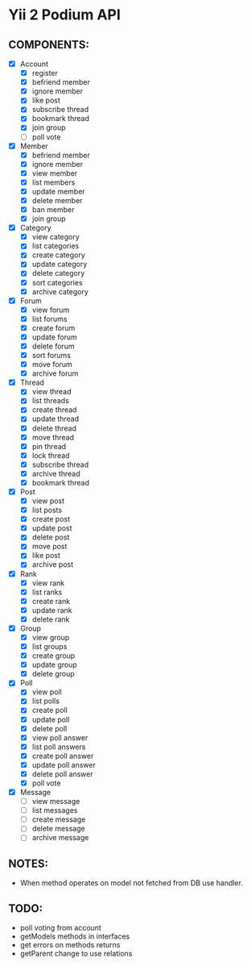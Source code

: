 # Yii 2 Podium API

## COMPONENTS:

- [x] Account
  - [x] register
  - [x] befriend member
  - [x] ignore member
  - [x] like post
  - [x] subscribe thread
  - [x] bookmark thread
  - [x] join group
  - [ ] poll vote
- [x] Member
  - [x] befriend member
  - [x] ignore member
  - [x] view member
  - [x] list members
  - [x] update member
  - [x] delete member
  - [x] ban member
  - [x] join group
- [x] Category
  - [x] view category
  - [x] list categories
  - [x] create category
  - [x] update category
  - [x] delete category
  - [x] sort categories
  - [x] archive category
- [x] Forum
  - [x] view forum
  - [x] list forums
  - [x] create forum
  - [x] update forum
  - [x] delete forum
  - [x] sort forums
  - [x] move forum
  - [x] archive forum
- [x] Thread
  - [x] view thread
  - [x] list threads
  - [x] create thread
  - [x] update thread
  - [x] delete thread
  - [x] move thread
  - [x] pin thread
  - [x] lock thread
  - [x] subscribe thread
  - [x] archive thread
  - [x] bookmark thread
- [x] Post
  - [x] view post
  - [x] list posts
  - [x] create post
  - [x] update post
  - [x] delete post
  - [x] move post
  - [x] like post
  - [x] archive post
- [x] Rank
  - [x] view rank
  - [x] list ranks
  - [x] create rank
  - [x] update rank
  - [x] delete rank
- [x] Group
  - [x] view group
  - [x] list groups
  - [x] create group
  - [x] update group
  - [x] delete group
- [x] Poll
  - [x] view poll
  - [x] list polls
  - [x] create poll
  - [x] update poll
  - [x] delete poll
  - [x] view poll answer
  - [x] list poll answers
  - [x] create poll answer
  - [x] update poll answer
  - [x] delete poll answer
  - [x] poll vote
- [x] Message
  - [ ] view message
  - [ ] list messages
  - [ ] create message
  - [ ] delete message
  - [ ] archive message

## NOTES:

- When method operates on model not fetched from DB use handler.

## TODO:

- poll voting from account
- getModels methods in interfaces
- get errors on methods returns
- getParent change to use relations